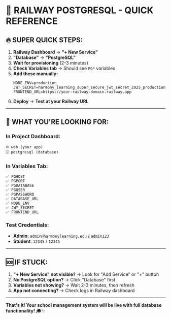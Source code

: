 # 🚀 RAILWAY POSTGRESQL - QUICK REFERENCE

## 🔥 **SUPER QUICK STEPS:**

1. **Railway Dashboard** → **"+ New Service"**
2. **"Database"** → **"PostgreSQL"** 
3. **Wait for provisioning** (2-3 minutes)
4. **Check Variables tab** → Should see `PG*` variables
5. **Add these manually:**
   ```
   NODE_ENV=production
   JWT_SECRET=harmony_learning_super_secure_jwt_secret_2025_production_railway_wildfire20_64chars
   FRONTEND_URL=https://your-railway-domain.railway.app
   ```
6. **Deploy** → **Test at your Railway URL**

---

## 🎯 **WHAT YOU'RE LOOKING FOR:**

### **In Project Dashboard:**
```
🌐 web (your app)
🗄️ postgresql (database)
```

### **In Variables Tab:**
```
✅ PGHOST
✅ PGPORT  
✅ PGDATABASE
✅ PGUSER
✅ PGPASSWORD
✅ DATABASE_URL
✅ NODE_ENV
✅ JWT_SECRET
✅ FRONTEND_URL
```

### **Test Credentials:**
- **Admin**: `admin@harmonylearning.edu` / `admin123`
- **Student**: `12345` / `12345`

---

## 🆘 **IF STUCK:**

1. **"+ New Service" not visible?** → Look for "Add Service" or "+" button
2. **No PostgreSQL option?** → Click "Database" first
3. **Variables not showing?** → Wait 2-3 minutes, then refresh
4. **App not connecting?** → Check logs in Railway dashboard

---

**That's it! Your school management system will be live with full database functionality!** 🎓✨

